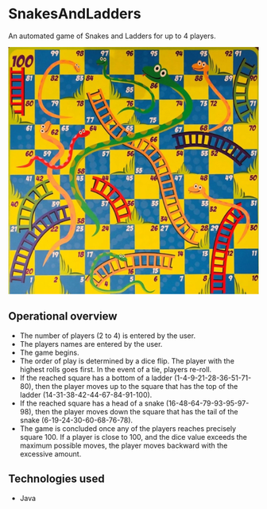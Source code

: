 # SnakesAndLadders

An automated game of Snakes and Ladders for up to 4 players.

![Snakes and Ladders Board](https://github.com/brandonlr09/SnakesAndLadders/blob/main/snakesandladders.png)

## Operational overview

- The number of players (2 to 4) is entered by the user.  
- The players names are entered by the user.  
- The game begins.  
- The order of play is determined by a dice flip. The player with the highest rolls goes first. In the event of a tie, players re-roll.  
- If the reached square has a bottom of a ladder (1-4-9-21-28-36-51-71-80), then the player moves up to the square that has the top of the ladder (14-31-38-42-44-67-84-91-100).  
- If the reached square has a head of a snake (16-48-64-79-93-95-97-98), then the player moves down the square that has the tail of the snake (6-19-24-30-60-68-76-78).  
- The game is concluded once any of the players reaches precisely square 100. If a player is close to 100, and the dice value exceeds the maximum possible moves, the player moves
backward with the excessive amount.  

## Technologies used

- Java

